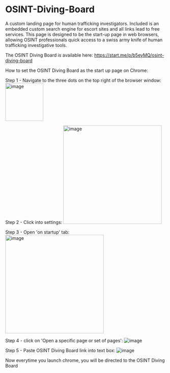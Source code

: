 # OSINT-Diving-Board
A custom landing page for human trafficking investigators. Included is an embedded custom search engine for escort sites and all links lead to free services. This page is designed to be the start-up page in web browsers, allowing OSINT professionals quick access to a swiss army knife of human trafficking investigative tools.

The OSINT Diving Board is available here: https://start.me/p/b5eyMQ/osint-diving-board

How to set the OSINT Diving Board as the start up page on Chrome:

Step 1 - Navigate to the three dots on the top right of the browser window: <img width="119" alt="image" src="https://github.com/user-attachments/assets/c8feb87d-120a-48ef-92ee-9fc691a35d03">

Step 2 - Click into settings: <img width="309" alt="image" src="https://github.com/user-attachments/assets/6378b916-43d9-4348-9d6a-8fdefbc23a04">

Step 3 - Open 'on startup' tab: <img width="309" alt="image" src="https://github.com/user-attachments/assets/1efc7b39-8110-4f12-99af-7d3c9290b913">

Step 4 - click on 'Open a specific page or set of pages': ![image](https://github.com/user-attachments/assets/c89a69fa-0fb8-4830-bc79-d4ee1c7f69b8)

Step 5 - Paste OSINT Diving Board link into text box: ![image](https://github.com/user-attachments/assets/cd374ac3-4904-475a-ac15-89e34d095d5d)

Now everytime you launch chrome, you will be directed to the OSINT Diving Board
